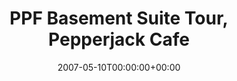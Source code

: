 ---
templateKey: event
guid: 0892aeb2-6eab-11ea-99c5-002590d1d1b0
date: 2007-05-10T00:00:00+00:00
eventTime: 'none'
title: PPF Basement Suite Tour, Pepperjack Cafe
artist: PPF Basement Suite Tour
city: Hamilton
venue: Pepperjack Cafe
group: LEO37
guests: Wine (LEO37 & Al Buddy Black,Abyss,Magnolius (Serbral & Noizulli)
---